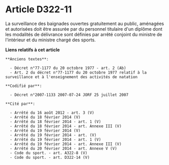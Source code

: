 # Article D322-11

La surveillance des baignades ouvertes gratuitement au public, aménagées et autorisées doit être assurée par du personnel
titulaire d'un diplôme dont les modalités de délivrance sont définies par arrêté conjoint du ministre de l'intérieur et du
ministre chargé des sports.

**Liens relatifs à cet article**

	**Anciens textes**:

	  - Décret n°77-1177 du 20 octobre 1977 - art. 2 (Ab)
	  - Art. 2 du décret n°77-1177 du 20 octobre 1977 relatif à la surveillance et à l'enseignement des activités de natation

	**Codifié par**:

	  - Décret n°2007-1133 2007-07-24 JORF 25 juillet 2007

	**Cité par**:

	  - Arrêté du 16 août 2012 - art. 3 (V)
	  - Arrêté du 18 février 2014 (V)
	  - Arrêté du 18 février 2014 - art. 1 (V)
	  - Arrêté du 18 février 2014 - art. Annexe III (V)
	  - Arrêté du 19 février 2014 (V)
	  - Arrêté du 19 février 2014 - art. (V)
	  - Arrêté du 19 février 2014 - art. 1 (V)
	  - Arrêté du 19 février 2014 - art. Annexe III (V)
	  - Arrêté du 20 février 2014 - art. Annexe V (V)
	  - Code du sport. - art. A322-8 (V)
	  - Code du sport. - art. D322-14 (V)
